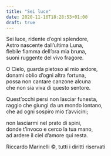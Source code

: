 ```yaml
---
title: "Sei luce"
date: 2020-11-16T18:28:53+01:00
draft: true
---
```



Sei luce, ridente d’ogni splendore,  
Astro nascente dall’ultima Luna,  
flebile fiamma dell’ora mia bruna,  
suoni ruggente del vivo fragore.

O Cielo, guarda pietoso al mio ardore,  
donami oblio d’ogni altra fortuna,  
possa non cantare canzone alcuna  
che non sia viva di questo sentore.  

Quest’occhi persi non lasciar funesta,  
raggio che giungi da un mondo lontano,  
che ad ogni sospiro mio t’avvicini;  

non lasciarmi nel prato di spini,  
donde t’invoco e cerco la tua mano,  
ad ardere il ciel d’amore qui resta.  

Riccardo Marinelli ©, tutti i diritti riservati